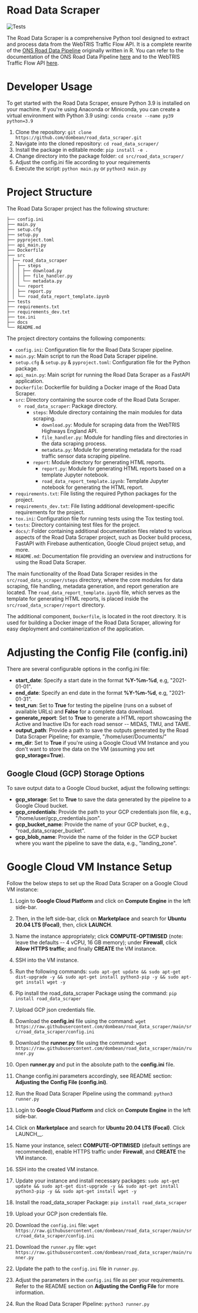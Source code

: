 # Road Data Scraper

![Tests](https://github.com/dombean/road_data_scraper/actions/workflows/road_scraper.yml/badge.svg)

The Road Data Scraper is a comprehensive Python tool designed to extract and process data from the WebTRIS Traffic Flow API. It is a complete rewrite of the [ONS Road Data Pipeline](https://github.com/datasciencecampus/road-data-dump/tree/r-pipeline) originally written in R. You can refer to the documentation of the ONS Road Data Pipeline [here](https://datasciencecampus.github.io/road-data-pipeline-documentation/) and to the WebTRIS Traffic Flow API [here](https://webtris.highwaysengland.co.uk/api/swagger/ui/index).

# Developer Usage

To get started with the Road Data Scraper, ensure Python 3.9 is installed on your machine. If you're using Anaconda or Miniconda, you can create a virtual environment with Python 3.9 using: `conda create --name py39 python=3.9`

1) Clone the repository: `git clone https://github.com/dombean/road_data_scraper.git`
2) Navigate into the cloned repository: `cd road_data_scraper/`
3) Install the package in editable mode: `pip install -e .`
4) Change directory into the package folder: `cd src/road_data_scraper/`
5) Adjust the config.ini file according to your requirements
6) Execute the script: `python main.py` or `python3 main.py`

# Project Structure

The Road Data Scraper project has the following structure:

```
├── config.ini
├── main.py
├── setup.cfg
├── setup.py
├── pyproject.toml
├── api_main.py
├── Dockerfile
├── src
│ ├── road_data_scraper
│ │ ├── steps
│ │ │ ├── download.py
│ │ │ ├── file_handler.py
│ │ │ └── metadata.py
│ │ └── report
│ │ ├── report.py
│ │ └── road_data_report_template.ipynb
├── tests
├── requirements.txt
├── requirements_dev.txt
├── tox.ini
├── docs
└── README.md
```

The project directory contains the following components:

- `config.ini`: Configuration file for the Road Data Scraper pipeline.
- `main.py`: Main script to run the Road Data Scraper pipeline.
- `setup.cfg` & `setup.py` & `pyproject.toml`: Configuration file for the Python package.
- `api_main.py`: Main script for running the Road Data Scraper as a FastAPI application.
- `Dockerfile`: Dockerfile for building a Docker image of the Road Data Scraper.
- `src`: Directory containing the source code of the Road Data Scraper.
  - `road_data_scraper`: Package directory.
    - `steps`: Module directory containing the main modules for data scraping.
      - `download.py`: Module for scraping data from the WebTRIS Highways England API.
      - `file_handler.py`: Module for handling files and directories in the data scraping process.
      - `metadata.py`: Module for generating metadata for the road traffic sensor data scraping pipeline.
    - `report`: Module directory for generating HTML reports.
      - `report.py`: Module for generating HTML reports based on a template Jupyter notebook.
      - `road_data_report_template.ipynb`: Template Jupyter notebook for generating the HTML report.
- `requirements.txt`: File listing the required Python packages for the project.
- `requirements_dev.txt`: File listing additional development-specific requirements for the project.
- `tox.ini`: Configuration file for running tests using the Tox testing tool.
- `tests`: Directory containing test files for the project.
- `docs/`: Folder containing additional documentation files related to various aspects of the Road Data Scraper project, such as Docker build process, FastAPI with Firebase authentication, Google Cloud project setup, and more.
- `README.md`: Documentation file providing an overview and instructions for using the Road Data Scraper.

The main functionality of the Road Data Scraper resides in the `src/road_data_scraper/steps` directory, where the core modules for data scraping, file handling, metadata generation, and report generation are located. The `road_data_report_template.ipynb` file, which serves as the template for generating HTML reports, is placed inside the `src/road_data_scraper/report` directory.

The additional component, `Dockerfile`, is located in the root directory. It is used for building a Docker image of the Road Data Scraper, allowing for easy deployment and containerization of the application.


# Adjusting the Config File (config.ini)

There are several configurable options in the config.ini file:

- __start_date__: Specify a start date in the format __%Y-%m-%d__, e.g, "2021-01-01".
- __end_date__: Specify an end date in the format __%Y-%m-%d__, e.g, "2021-01-31".
- __test_run__: Set to __True__ for testing the pipeline (runs on a subset of available URLs) and __False__ for a complete data download.
- __generate_report__: Set to __True__ to generate a HTML report showcasing the Active and Inactive IDs for each road sensor -- MIDAS, TMU, and TAME.
- __output_path__: Provide a path to save the outputs generated by the Road Data Scraper Pipeline; for example, "/home/user/Documents/"
- __rm_dir__: Set to __True__ if you're using a Google Cloud VM Instance and you don't want to store the data on the VM (assuming you set __gcp_storage=True__).

## Google Cloud (GCP) Storage Options

To save output data to a Google Cloud bucket, adjust the following settings:

- __gcp_storage__: Set to __True__ to save the data generated by the pipeline to a Google Cloud bucket.
- __gcp_credentials__: Provide the path to your GCP credentials json file, e.g., "/home/user/gcp_credentials.json".
- __gcp_bucket_name__: Provide the name of your GCP bucket, e.g., "road_data_scraper_bucket".
- __gcp_blob_name__: Provide the name of the folder in the GCP bucket where you want the pipeline to save the data, e.g., "landing_zone".

# Google Cloud VM Instance Setup

Follow the below steps to set up the Road Data Scraper on a Google Cloud VM instance:

1) Login to __Google Cloud Platform__ and click on __Compute Engine__ in the left side-bar.
2) Then, in the left side-bar, click on __Marketplace__ and search for __Ubuntu 20.04 LTS (Focal)__, then, click __LAUNCH__.
3) Name the instance appropriately; click __COMPUTE-OPTIMISED__ (note: leave the defaults -- 4 vCPU, 16 GB memory); under __Firewall__, click __Allow HTTPS traffic__; and finally __CREATE__ the VM instance.
4) SSH into the VM instance.
5) Run the following commands: `sudo apt-get update && sudo apt-get dist-upgrade -y && sudo apt-get install python3-pip -y && sudo apt-get install wget -y`
6) Pip install the road_data_scraper Package using the command: `pip install road_data_scraper`
7) Upload GCP json credentials file.
8) Download the __config.ini__ file using the command: `wget https://raw.githubusercontent.com/dombean/road_data_scraper/main/src/road_data_scraper/config.ini`
9) Download the __runner.py__ file using the command: `wget https://raw.githubusercontent.com/dombean/road_data_scraper/main/runner.py`
10) Open __runner.py__ and put in the absolute path to the __config.ini__ file.
11) Change config.ini parameters accordingly, see README section: __Adjusting the Config File (config.ini)__.
12) Run the Road Data Scraper Pipeline using the command: `python3 runner.py`


1) Login to __Google Cloud Platform__ and click on __Compute Engine__ in the left side-bar.
2) Click on __Marketplace__ and search for __Ubuntu 20.04 LTS (Focal)__. Click LAUNCH__.
3) Name your instance, select __COMPUTE-OPTIMISED__ (default settings are recommended), enable HTTPS traffic under __Firewall__, and __CREATE__ the VM instance.
4) SSH into the created VM instance.
5) Update your instance and install necessary packages: `sudo apt-get update && sudo apt-get dist-upgrade -y && sudo apt-get install python3-pip -y && sudo apt-get install wget -y`
6) Install the road_data_scraper Package: `pip install road_data_scraper`
7) Upload your GCP json credentials file.
8) Download the `config.ini` file: `wget https://raw.githubusercontent.com/dombean/road_data_scraper/main/src/road_data_scraper/config.ini`
9) Download the `runner.py` file: `wget https://raw.githubusercontent.com/dombean/road_data_scraper/main/runner.py`
10) Update the path to the `config.ini` file in `runner.py`.
11) Adjust the parameters in the `config.ini` file as per your requirements. Refer to the README section on __Adjusting the Config File__ for more information.
12) Run the Road Data Scraper Pipeline: `python3 runner.py`
